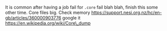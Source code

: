 It is common after having a job fail for `.core` fail blah blah, finish
this some other time. Core files big. Check memory
https://support.nesi.org.nz/hc/en-gb/articles/360000903776 google it
https://en.wikipedia.org/wiki/Core\_dump

